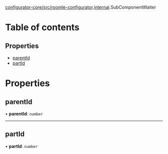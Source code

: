 [configurator-core/src/roomle-configurator](../modules/configurator_core_src_roomle_configurator.md).[internal](../modules/configurator_core_src_roomle_configurator._internal_.md).SubComponentWaiter

# Table of contents

## Properties

- [parentId](configurator_core_src_roomle_configurator._internal_.SubComponentWaiter.md#parentid)
- [partId](configurator_core_src_roomle_configurator._internal_.SubComponentWaiter.md#partid)

# Properties

## parentId

• **parentId**: `number`

___

## partId

• **partId**: `number`

